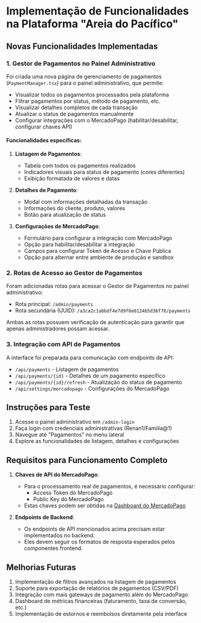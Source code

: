 # Implementação de Funcionalidades na Plataforma "Areia do Pacífico"

## Novas Funcionalidades Implementadas

### 1. Gestor de Pagamentos no Painel Administrativo

Foi criada uma nova página de gerenciamento de pagamentos (`PaymentManager.tsx`) para o painel administrativo, que permite:

- Visualizar todos os pagamentos processados pela plataforma
- Filtrar pagamentos por status, método de pagamento, etc.
- Visualizar detalhes completos de cada transação
- Atualizar o status de pagamentos manualmente
- Configurar integrações com o MercadoPago (habilitar/desabilitar, configurar chaves API)

#### Funcionalidades específicas:

1. **Listagem de Pagamentos**:
   - Tabela com todos os pagamentos realizados
   - Indicadores visuais para status de pagamento (cores diferentes)
   - Exibição formatada de valores e datas
   
2. **Detalhes de Pagamento**:
   - Modal com informações detalhadas da transação
   - Informações do cliente, produto, valores
   - Botão para atualização de status
   
3. **Configurações de MercadoPago**:
   - Formulário para configurar a integração com MercadoPago
   - Opção para habilitar/desabilitar a integração
   - Campos para configurar Token de Acesso e Chave Pública
   - Opção para alternar entre ambiente de produção e sandbox

### 2. Rotas de Acesso ao Gestor de Pagamentos

Foram adicionadas rotas para acessar o Gestor de Pagamentos no painel administrativo:

- Rota principal: `/admin/payments`
- Rota secundária (UUID): `/a3ca2c1a6bdf4e7d9f8e0124b5d36f78/payments`

Ambas as rotas possuem verificação de autenticação para garantir que apenas administradores possam acessar.

### 3. Integração com API de Pagamentos

A interface foi preparada para comunicação com endpoints de API:

- `/api/payments` - Listagem de pagamentos
- `/api/payments/{id}` - Detalhes de um pagamento específico
- `/api/payments/{id}/refresh` - Atualização do status de pagamento
- `/api/settings/mercadopago` - Configurações do MercadoPago

## Instruções para Teste

1. Acesse o painel administrativo em `/admin-login`
2. Faça login com credenciais administrativas (Renan1/Familia@1)
3. Navegue até "Pagamentos" no menu lateral
4. Explore as funcionalidades de listagem, detalhes e configurações

## Requisitos para Funcionamento Completo

1. **Chaves de API do MercadoPago**: 
   - Para o processamento real de pagamentos, é necessário configurar:
     - Access Token do MercadoPago
     - Public Key do MercadoPago
   - Estas chaves podem ser obtidas na [Dashboard do MercadoPago](https://www.mercadopago.com.br/developers/panel)

2. **Endpoints de Backend**:
   - Os endpoints de API mencionados acima precisam estar implementados no backend.
   - Eles devem seguir os formatos de resposta esperados pelos componentes frontend.

## Melhorias Futuras

1. Implementação de filtros avançados na listagem de pagamentos
2. Suporte para exportação de relatórios de pagamentos (CSV/PDF)
3. Integração com mais gateways de pagamento além do MercadoPago
4. Dashboard de métricas financeiras (faturamento, taxa de conversão, etc.)
5. Implementação de estornos e reembolsos diretamente pela interface